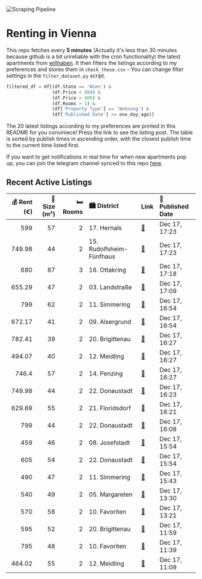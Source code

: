 ![Scraping Pipeline](https://github.com/AthomsG/renting-in-vienna/actions/workflows/run_pipeline.yml/badge.svg)


# Renting in Vienna

This repo fetches every **5 minutes** (Actually it's less than 30 minutes because github is a bit unreliable with the cron functionality) the latest apartments from [willhaben](https://www.willhaben.at/).
It then filters the listings according to my preferences and stores them in `check_these.csv` - You can change filter settings in the `filter_dataset.py` script.

```python
filtered_df = df[(df.State == 'Wien') & 
                 (df.Price < 800) &
                 (df.Price > 400) &
                 (df.Rooms > 1) &
                 (df['Property Type'] == 'Wohnung') &
                 (df['Published Date'] >= one_day_ago)]
```

The 20 latest listings according to my preferences are printed in this README for you conviniece! Press the link to see the listing post.
The table is sorted by publish times in ascending order, with the closest publish time to the current time listed first.

If you want to get notifications in real time for when new apartments pop up, you can join the telegram channel synced to this repo [here](https://t.me/+1HPAYOf5BSsyNTlk).

## Recent Active Listings

|   💰 Rent (€) |   📏 Size (m²) |   🛏️ Rooms | 🏙️ District              | Link                                                                                                                                                                                                     | 📅 Published Date   |
|-------------:|--------------:|-----------:|:-------------------------|:---------------------------------------------------------------------------------------------------------------------------------------------------------------------------------------------------------|:-------------------|
|       599    |            57 |          2 | 17. Hernals              | [🔗](https://www.willhaben.at/iad/immobilien/d/mietwohnungen/wien/wien-1170-hernals/liebe-mietwohnung-in-der-frauengasse---4.-stock-ohne-lift-1645066402/)                                                | Dec 17, 17:23      |
|       749.98 |            44 |          2 | 15. Rudolfsheim-Fünfhaus | [🔗](https://www.willhaben.at/iad/immobilien/d/mietwohnungen/wien/wien-1150-rudolfsheim-f%C3%BCnfhaus/2-zimmerwohnung-altbau-frisch-saniert-44m%C2%B2-3.og-in-1150-zu-mieten-1492433546/)                 | Dec 17, 17:23      |
|       680    |            87 |          3 | 16. Ottakring            | [🔗](https://www.willhaben.at/iad/immobilien/d/mietwohnungen/wien/wien-1160-ottakring/gemeindewohnung-wien-1685544825/)                                                                                   | Dec 17, 17:18      |
|       655.29 |            47 |          2 | 03. Landstraße           | [🔗](https://www.willhaben.at/iad/immobilien/d/mietwohnungen/wien/wien-1030-landstra%C3%9Fe/zentrale-helle-2-zimmer-altbauwohnung-im-3.-1633115909/)                                                      | Dec 17, 17:09      |
|       799    |            62 |          2 | 11. Simmering            | [🔗](https://www.willhaben.at/iad/immobilien/d/mietwohnungen/wien/wien-1110-simmering/sonnige--bezugsfertige-2-zimmer-balkonmietegr%C3%BCnruhelage-1364548937/)                                           | Dec 17, 16:54      |
|       672.17 |            41 |          2 | 09. Alsergrund           | [🔗](https://www.willhaben.at/iad/immobilien/d/mietwohnungen/wien/wien-1090-alsergrund/cityapartment-in-grandioser-lage%21-1766907319/)                                                                   | Dec 17, 16:54      |
|       782.41 |            39 |          2 | 20. Brigittenau          | [🔗](https://www.willhaben.at/iad/immobilien/d/mietwohnungen/wien/wien-1200-brigittenau/modernes-wohnen-mit-freifl%C3%A4che-und-top-infrastruktur-in-1200-wien-1961756432/)                               | Dec 17, 16:27      |
|       494.07 |            40 |          2 | 12. Meidling             | [🔗](https://www.willhaben.at/iad/immobilien/d/mietwohnungen/wien/wien-1120-meidling/sanierte-2-zimmer-altbauwohnung---unbefristet-1297106818/)                                                           | Dec 17, 16:27      |
|       746.4  |            57 |          2 | 14. Penzing              | [🔗](https://www.willhaben.at/iad/immobilien/d/mietwohnungen/wien/wien-1140-penzing/2-zimmer-altbauwohnung-mit-separater-k%C3%BCche-in-der-n%C3%A4he-des-hanusch-krankenhaus-2143966328/)                 | Dec 17, 16:27      |
|       749.98 |            44 |          2 | 22. Donaustadt           | [🔗](https://www.willhaben.at/iad/immobilien/d/mietwohnungen/wien/wien-1220-donaustadt/neu%21-erstbezug%21-ideale-2-zimmerwohnung-im-nibelungenviertel-zu-vermieten%21-1595490809/)                       | Dec 17, 16:23      |
|       629.69 |            55 |          2 | 21. Floridsdorf          | [🔗](https://www.willhaben.at/iad/immobilien/d/mietwohnungen/wien/wien-1210-floridsdorf/gemeindewohnung-n%C3%A4he-u1-leopoldau-%28-2-zimmer%29-868751589/)                                                | Dec 17, 16:21      |
|       799    |            44 |          2 | 22. Donaustadt           | [🔗](https://www.willhaben.at/iad/immobilien/d/mietwohnungen/wien/wien-1220-donaustadt/2-zimmer-neubauwohnung-inkl.-komplettk%C3%BCche-balkon-au%C3%9Fenfl%C3%A4che-und-kellerabteil-/-k3-30-1966364826/) | Dec 17, 16:08      |
|       459    |            46 |          2 | 08. Josefstadt           | [🔗](https://www.willhaben.at/iad/immobilien/d/mietwohnungen/wien/wien-1080-josefstadt/2-zimmer-gemeindewohnung-vms-bis-30.11.2024-1436769857/)                                                           | Dec 17, 15:54      |
|       605    |            54 |          2 | 22. Donaustadt           | [🔗](https://www.willhaben.at/iad/immobilien/d/mietwohnungen/wien/wien-1220-donaustadt/h%C3%BCbsche-sonnige-dg-wohnung-1726247545/)                                                                       | Dec 17, 15:54      |
|       490    |            47 |          2 | 11. Simmering            | [🔗](https://www.willhaben.at/iad/immobilien/d/mietwohnungen/wien/wien-1110-simmering/gemeindewohnung-2-zimmer-1089812142/)                                                                               | Dec 17, 15:43      |
|       540    |            49 |          2 | 05. Margareten           | [🔗](https://www.willhaben.at/iad/immobilien/d/mietwohnungen/wien/wien-1050-margareten/gemeindewohunung-im-5.-bezirk-1754240012/)                                                                         | Dec 17, 13:30      |
|       570    |            58 |          2 | 10. Favoriten            | [🔗](https://www.willhaben.at/iad/immobilien/d/mietwohnungen/wien/wien-1100-favoriten/gut-geschnittene-2-zimmer-wohnung-%28direktvergabe%29-928739665/)                                                   | Dec 17, 13:21      |
|       595    |            52 |          2 | 20. Brigittenau          | [🔗](https://www.willhaben.at/iad/immobilien/d/mietwohnungen/wien/wien-1200-brigittenau/sonniger-altbau-nahe-u6-dresdnerstra%C3%9Fe-1109947926/)                                                          | Dec 17, 11:59      |
|       795    |            48 |          2 | 10. Favoriten            | [🔗](https://www.willhaben.at/iad/immobilien/d/mietwohnungen/wien/wien-1100-favoriten/viola-park---gem%C3%BCtliche-2-zimmer-wohnung-mit-balkon---ihr-neues-zuhause-wartet%21-am-laaer-berg-1843229963/)   | Dec 17, 11:39      |
|       464.02 |            55 |          2 | 12. Meidling             | [🔗](https://www.willhaben.at/iad/immobilien/d/mietwohnungen/wien/wien-1120-meidling/ruhige-2-zimmer-gemeindewohnung-mit-loggia-1014829857/)                                                              | Dec 17, 11:09      |
